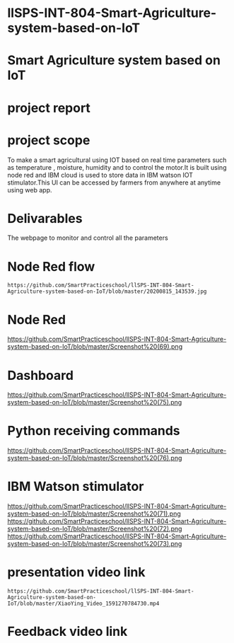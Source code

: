 # llSPS-INT-804-Smart-Agriculture-system-based-on-IoT
# Smart Agriculture system based on IoT
# project report
# project scope 
   To make a smart agricultural using IOT based on real time parameters such as temperature , moisture, humidity and to control the motor.It is built using node red and IBM cloud is used to store data in IBM  watson IOT stimulator.This UI can be accessed by farmers from anywhere at anytime using web app.
# Delivarables
   The webpage to monitor and control all the parameters
# Node Red flow
    https://github.com/SmartPracticeschool/llSPS-INT-804-Smart-Agriculture-system-based-on-IoT/blob/master/20200815_143539.jpg
#  Node Red 
   https://github.com/SmartPracticeschool/llSPS-INT-804-Smart-Agriculture-system-based-on-IoT/blob/master/Screenshot%20(69).png
# Dashboard
   https://github.com/SmartPracticeschool/llSPS-INT-804-Smart-Agriculture-system-based-on-IoT/blob/master/Screenshot%20(75).png
# Python receiving commands 
   https://github.com/SmartPracticeschool/llSPS-INT-804-Smart-Agriculture-system-based-on-IoT/blob/master/Screenshot%20(76).png
# IBM Watson stimulator 
   https://github.com/SmartPracticeschool/llSPS-INT-804-Smart-Agriculture-system-based-on-IoT/blob/master/Screenshot%20(71).png
   https://github.com/SmartPracticeschool/llSPS-INT-804-Smart-Agriculture-system-based-on-IoT/blob/master/Screenshot%20(72).png
   https://github.com/SmartPracticeschool/llSPS-INT-804-Smart-Agriculture-system-based-on-IoT/blob/master/Screenshot%20(73).png
# presentation video link
    https://github.com/SmartPracticeschool/llSPS-INT-804-Smart-Agriculture-system-based-on-IoT/blob/master/XiaoYing_Video_1591270784730.mp4
# Feedback video link
